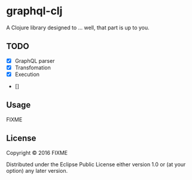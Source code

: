 # graphql-clj

A Clojure library designed to ... well, that part is up to you.

## TODO
- [x] GraphQL parser
- [x] Transfomation
- [x] Execution
- []


## Usage

FIXME

## License

Copyright © 2016 FIXME

Distributed under the Eclipse Public License either version 1.0 or (at
your option) any later version.
